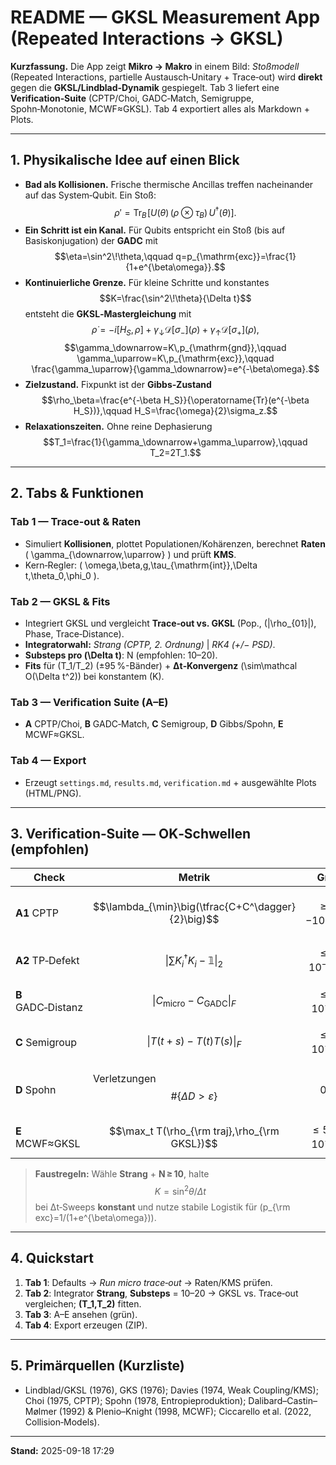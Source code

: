 
<!-- Math uses $$ ... $$ delimiters throughout -->

# README — GKSL Measurement App (Repeated Interactions → GKSL)

**Kurzfassung.** Die App zeigt **Mikro → Makro** in einem Bild: *Stoßmodell* (Repeated Interactions, partielle Austausch‑Unitary + Trace‑out) wird **direkt** gegen die **GKSL/Lindblad‑Dynamik** gespiegelt. Tab 3 liefert eine **Verification‑Suite** (CPTP/Choi, GADC‑Match, Semigruppe, Spohn‑Monotonie, MCWF≈GKSL). Tab 4 exportiert alles als Markdown + Plots.

---

## 1. Physikalische Idee auf einen Blick

- **Bad als Kollisionen.** Frische thermische Ancillas treffen nacheinander auf das System‑Qubit. Ein Stoß: $$\rho'=\operatorname{Tr}_B\!\big[U(\theta)\,(\rho\otimes\tau_B)\,U^\dagger(\theta)\big].$$
- **Ein Schritt ist ein Kanal.** Für Qubits entspricht ein Stoß (bis auf Basiskonjugation) der **GADC** mit $$\eta=\sin^2\!\theta,\qquad q=p_{\mathrm{exc}}=\frac{1}{1+e^{\beta\omega}}.$$
- **Kontinuierliche Grenze.** Für kleine Schritte und konstantes $$K=\frac{\sin^2\!\theta}{\Delta t}$$ entsteht die **GKSL‑Mastergleichung** mit $$\dot\rho=-i[H_S,\rho]+\gamma_\downarrow\mathcal D[\sigma_-](\rho)+\gamma_\uparrow\mathcal D[\sigma_+](\rho),$$ $$\gamma_\downarrow=K\,p_{\mathrm{gnd}},\qquad \gamma_\uparrow=K\,p_{\mathrm{exc}},\qquad \frac{\gamma_\uparrow}{\gamma_\downarrow}=e^{-\beta\omega}.$$
- **Zielzustand.** Fixpunkt ist der **Gibbs‑Zustand** $$\rho_\beta=\frac{e^{-\beta H_S}}{\operatorname{Tr}(e^{-\beta H_S})},\qquad H_S=\frac{\omega}{2}\sigma_z.$$
- **Relaxationszeiten.** Ohne reine Dephasierung $$T_1=\frac{1}{\gamma_\downarrow+\gamma_\uparrow},\qquad T_2=2T_1.$$

---

## 2. Tabs & Funktionen

### Tab 1 — Trace‑out & Raten
- Simuliert **Kollisionen**, plottet Populationen/Kohärenzen, berechnet **Raten** \( \gamma_{\downarrow,\uparrow} \) und prüft **KMS**.
- Kern‑Regler: \( \omega,\beta,g,\tau_{\mathrm{int}},\Delta t,\theta_0,\phi_0 \).

### Tab 2 — GKSL & Fits
- Integriert GKSL und vergleicht **Trace‑out vs. GKSL** (Pop., \(|\rho_{01}|\), Phase, Trace‑Distance).
- **Integratorwahl:** *Strang (CPTP, 2. Ordnung)* | *RK4 (+/− PSD)*.
- **Substeps pro \(\Delta t\)**: N (empfohlen: 10–20).
- **Fits** für \(T_1/T_2\) (±95 %-Bänder) + **Δt‑Konvergenz** \(\sim\mathcal O(\Delta t^2)\) bei konstantem \(K\).

### Tab 3 — Verification Suite (A–E)
- **A** CPTP/Choi, **B** GADC‑Match, **C** Semigroup, **D** Gibbs/Spohn, **E** MCWF≈GKSL.

### Tab 4 — Export
- Erzeugt `settings.md`, `results.md`, `verification.md` + ausgewählte Plots (HTML/PNG).

---

## 3. Verification‑Suite — OK‑Schwellen (empfohlen)

| Check | Metrik | Grün | Gelb | Rot | Hinweis |
|---|---|---:|---:|---:|---|
| **A1** CPTP | $$\lambda_{\min}\big(\tfrac{C+C^\dagger}{2}\big)$$ | $$\ge -10^{-12}$$ | $$[-10^{-10},-10^{-12})$$ | $$< -10^{-10}$$ | Choi‑Matrix \(C\) aus Kraus; numerische Toleranzen einkalkulieren. |
| **A2** TP‑Defekt | $$\big\|\sum K_i^\dagger K_i-\mathbb 1\big\|_2$$ | $$\le 10^{-12}$$ | $$\le 10^{-9}$$ | $$>10^{-9}$$ | Durch Rundung/Schrittweiten. |
| **B** GADC‑Distanz | $$\|C_{\text{micro}}-C_{\text{GADC}}\|_F$$ | $$\le 10^{-3}$$ | $$\le 5\cdot 10^{-3}$$ | $$>5\cdot10^{-3}$$ | Zusätzlich: \(|\eta-\sin^2\theta|\le 10^{-2},\ |q-p_{\rm exc}|\le 10^{-2}\). |
| **C** Semigroup | $$\|T(t+s)-T(t)T(s)\|_F$$ | $$\le 10^{-3}$$ | $$\le 5\cdot10^{-3}$$ | $$>5\cdot10^{-3}$$ | \(T(\cdot)\): affine Pauli‑Transfer‑Matrix; fällt mit Substeps \(N\). |
| **D** Spohn | Verletzungen $$\#\{\Delta D> \varepsilon\}$$ | $$0$$ | $$\le 2$$ | $$>2$$ | \(\varepsilon=10^{-6}\) relativ; \(D(\rho_t\Vert\rho_\beta)\) monoton↓. |
| **E** MCWF≈GKSL | $$\max_t T(\rho_{\rm traj},\rho_{\rm GKSL})$$ | $$\le 5\cdot10^{-3}$$ | $$\le 2\cdot10^{-2}$$ | $$>2\cdot10^{-2}$$ | Trajektorien ≥ 1000, feines \(dt_{\rm traj}\). |

> **Faustregeln:** Wähle **Strang** + **N ≥ 10**, halte $$K=\sin^2\theta/\Delta t$$ bei Δt‑Sweeps **konstant** und nutze stabile Logistik für \(p_{\rm exc}=1/(1+e^{\beta\omega})\).

---

## 4. Quickstart

1. **Tab 1**: Defaults → *Run micro trace‑out* → Raten/KMS prüfen.  
2. **Tab 2**: Integrator **Strang**, **Substeps** = 10–20 → GKSL vs. Trace‑out vergleichen; **\(T_1,T_2\)** fitten.  
3. **Tab 3**: A–E ansehen (grün).  
4. **Tab 4**: Export erzeugen (ZIP).

---

## 5. Primärquellen (Kurzliste)

- Lindblad/GKSL (1976), GKS (1976); Davies (1974, Weak Coupling/KMS); Choi (1975, CPTP); Spohn (1978, Entropieproduktion); Dalibard–Castin–Mølmer (1992) & Plenio–Knight (1998, MCWF); Ciccarello et al. (2022, Collision‑Models).

---

**Stand:** 2025-09-18 17:29
